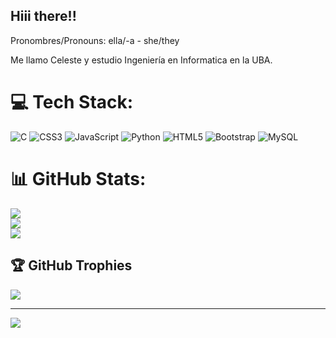 ## Hiii there!!
<p>Pronombres/Pronouns: ella/-a - she/they</p>
<p>
  Me llamo Celeste y estudio Ingeniería en Informatica en la UBA.
</p>

# 💻 Tech Stack:
![C](https://img.shields.io/badge/c-%2300599C.svg?style=for-the-badge&logo=c&logoColor=white) ![CSS3](https://img.shields.io/badge/css3-%231572B6.svg?style=for-the-badge&logo=css3&logoColor=white) ![JavaScript](https://img.shields.io/badge/javascript-%23323330.svg?style=for-the-badge&logo=javascript&logoColor=%23F7DF1E) ![Python](https://img.shields.io/badge/python-3670A0?style=for-the-badge&logo=python&logoColor=ffdd54) ![HTML5](https://img.shields.io/badge/html5-%23E34F26.svg?style=for-the-badge&logo=html5&logoColor=white) ![Bootstrap](https://img.shields.io/badge/bootstrap-%238511FA.svg?style=for-the-badge&logo=bootstrap&logoColor=white) ![MySQL](https://img.shields.io/badge/mysql-4479A1.svg?style=for-the-badge&logo=mysql&logoColor=white)
# 📊 GitHub Stats:
![](https://github-readme-stats.vercel.app/api?username=cgomez21&theme=dracula&hide_border=false&include_all_commits=true&count_private=true)<br/>
![](https://nirzak-streak-stats.vercel.app/?user=cgomez21&theme=dracula&hide_border=false)<br/>
![](https://github-readme-stats.vercel.app/api/top-langs/?username=cgomez21&theme=dracula&hide_border=false&include_all_commits=true&count_private=false&layout=compact)

## 🏆 GitHub Trophies
![](https://github-profile-trophy.vercel.app/?username=cgomez21&theme=dracula&no-frame=false&no-bg=true&margin-w=4)

---
[![](https://visitcount.itsvg.in/api?id=cgomez21&icon=0&color=0)](https://visitcount.itsvg.in)

<!-- Proudly created with GPRM ( https://gprm.itsvg.in ) -->
